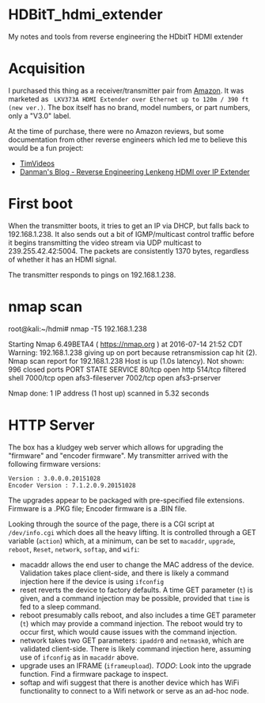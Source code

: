 # HDBitT_hdmi_extender
My notes and tools from reverse engineering the HDbitT HDMI extender

# Acquisition

I purchased this thing as a receiver/transmitter pair from [Amazon](https://www.amazon.com/gp/product/B01C9CI1B6/).  It was marketed as ` LKV373A HDMI Extender over Ethernet up to 120m / 390 ft (new ver.)`.  The box itself has no brand, model numbers, or part numbers, only a "V3.0" label.

At the time of purchase, there were no Amazon reviews, but some documentation from other reverse engineers which led me to believe this would be a fun project:
 - [TimVideos](https://github.com/timvideos/HDMI2USB/wiki/Alternatives#lenkeng-hdmi-over-ip-extender)
 - [Danman's Blog - Reverse Engineering Lenkeng HDMI over IP Extender](https://blog.danman.eu/reverse-engineering-lenkeng-hdmi-over-ip-extender/)

# First boot

When the transmitter boots, it tries to get an IP via DHCP, but falls back to 192.168.1.238.  It also sends out a bit of IGMP/multicast control traffic before it begins transmitting the video stream via UDP multicast to 239.255.42.42:5004.  The packets are consistently 1370 bytes, regardless of whether it has an HDMI signal.

The transmitter responds to pings on 192.168.1.238.

# nmap scan

root@kali:~/hdmi# nmap -T5 192.168.1.238

Starting Nmap 6.49BETA4 ( https://nmap.org ) at 2016-07-14 21:52 CDT
Warning: 192.168.1.238 giving up on port because retransmission cap hit (2).
Nmap scan report for 192.168.1.238
Host is up (1.0s latency).
Not shown: 996 closed ports
PORT     STATE    SERVICE
80/tcp   open     http
514/tcp  filtered shell
7000/tcp open     afs3-fileserver
7002/tcp open     afs3-prserver

Nmap done: 1 IP address (1 host up) scanned in 5.32 seconds

# HTTP Server

The box has a kludgey web server which allows for upgrading the "firmware" and "encoder firmware".  My transmitter arrived with the following firmware versions:

```
Version : 3.0.0.0.20151028
Encoder Version : 7.1.2.0.9.20151028
```

The upgrades appear to be packaged with pre-specified file extensions.  Firmware is a .PKG file; Encoder firmware is a .BIN file.

Looking through the source of the page, there is a CGI script at `/dev/info.cgi` which does all the heavy lifting.  It is controlled through a GET variable (`action`) which, at a minimum, can be set to `macaddr`, `upgrade`, `reboot`, `Reset`, `network`, `softap`, and `wifi`:

- macaddr allows the end user to change the MAC address of the device.  Validation takes place client-side, and there is likely a command injection here if the device is using `ifconfig`
- reset reverts the device to factory defaults.  A time GET parameter (`t`) is given, and a command injection may be possible, provided that `time` is fed to a sleep command.
- reboot presumably calls reboot, and also includes a time GET parameter (`t`) which may provide a command injection.  The reboot would try to occur first, which would cause issues with the command injection.
- network takes two GET parameters: `ipaddr0` and `netmask0`, which are validated client-side.  There is likely command injection here, assuming use of `ifconfig` as in `macaddr` above.
- upgrade uses an IFRAME (`iframeupload`).  *TODO*: Look into the upgrade function.  Find a firmware package to inspect.
- softap and wifi suggest that there is another device which has WiFi functionality to connect to a Wifi network or serve as an ad-hoc node.
